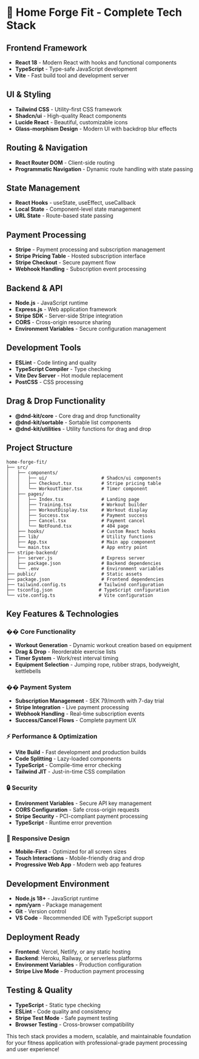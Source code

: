 # 🚀 Home Forge Fit - Complete Tech Stack

## **Frontend Framework**
- **React 18** - Modern React with hooks and functional components
- **TypeScript** - Type-safe JavaScript development
- **Vite** - Fast build tool and development server

## **UI & Styling**
- **Tailwind CSS** - Utility-first CSS framework
- **Shadcn/ui** - High-quality React components
- **Lucide React** - Beautiful, customizable icons
- **Glass-morphism Design** - Modern UI with backdrop blur effects

## **Routing & Navigation**
- **React Router DOM** - Client-side routing
- **Programmatic Navigation** - Dynamic route handling with state passing

## **State Management**
- **React Hooks** - useState, useEffect, useCallback
- **Local State** - Component-level state management
- **URL State** - Route-based state passing

## **Payment Processing**
- **Stripe** - Payment processing and subscription management
- **Stripe Pricing Table** - Hosted subscription interface
- **Stripe Checkout** - Secure payment flow
- **Webhook Handling** - Subscription event processing

## **Backend & API**
- **Node.js** - JavaScript runtime
- **Express.js** - Web application framework
- **Stripe SDK** - Server-side Stripe integration
- **CORS** - Cross-origin resource sharing
- **Environment Variables** - Secure configuration management

## **Development Tools**
- **ESLint** - Code linting and quality
- **TypeScript Compiler** - Type checking
- **Vite Dev Server** - Hot module replacement
- **PostCSS** - CSS processing

## **Drag & Drop Functionality**
- **@dnd-kit/core** - Core drag and drop functionality
- **@dnd-kit/sortable** - Sortable list components
- **@dnd-kit/utilities** - Utility functions for drag and drop

## **Project Structure**
```
home-forge-fit/
├── src/
│   ├── components/
│   │   ├── ui/                    # Shadcn/ui components
│   │   ├── Checkout.tsx           # Stripe pricing table
│   │   └── WorkoutTimer.tsx       # Timer component
│   ├── pages/
│   │   ├── Index.tsx              # Landing page
│   │   ├── Training.tsx           # Workout builder
│   │   ├── WorkoutDisplay.tsx     # Workout display
│   │   ├── Success.tsx            # Payment success
│   │   ├── Cancel.tsx             # Payment cancel
│   │   └── NotFound.tsx           # 404 page
│   ├── hooks/                     # Custom React hooks
│   ├── lib/                       # Utility functions
│   ├── App.tsx                    # Main app component
│   └── main.tsx                   # App entry point
├── stripe-backend/
│   ├── server.js                  # Express server
│   ├── package.json               # Backend dependencies
│   └── .env                       # Environment variables
├── public/                        # Static assets
├── package.json                   # Frontend dependencies
├── tailwind.config.ts            # Tailwind configuration
├── tsconfig.json                 # TypeScript configuration
└── vite.config.ts                # Vite configuration
```

## **Key Features & Technologies**

### **�� Core Functionality**
- **Workout Generation** - Dynamic workout creation based on equipment
- **Drag & Drop** - Reorderable exercise lists
- **Timer System** - Work/rest interval timing
- **Equipment Selection** - Jumping rope, rubber straps, bodyweight, kettlebells

### **�� Payment System**
- **Subscription Management** - SEK 79/month with 7-day trial
- **Stripe Integration** - Live payment processing
- **Webhook Handling** - Real-time subscription events
- **Success/Cancel Flows** - Complete payment UX

### **⚡ Performance & Optimization**
- **Vite Build** - Fast development and production builds
- **Code Splitting** - Lazy-loaded components
- **TypeScript** - Compile-time error checking
- **Tailwind JIT** - Just-in-time CSS compilation

### **🔒 Security**
- **Environment Variables** - Secure API key management
- **CORS Configuration** - Safe cross-origin requests
- **Stripe Security** - PCI-compliant payment processing
- **TypeScript** - Runtime error prevention

### **📱 Responsive Design**
- **Mobile-First** - Optimized for all screen sizes
- **Touch Interactions** - Mobile-friendly drag and drop
- **Progressive Web App** - Modern web app features

## **Development Environment**
- **Node.js 18+** - JavaScript runtime
- **npm/yarn** - Package management
- **Git** - Version control
- **VS Code** - Recommended IDE with TypeScript support

## **Deployment Ready**
- **Frontend**: Vercel, Netlify, or any static hosting
- **Backend**: Heroku, Railway, or serverless platforms
- **Environment Variables** - Production configuration
- **Stripe Live Mode** - Production payment processing

## **Testing & Quality**
- **TypeScript** - Static type checking
- **ESLint** - Code quality and consistency
- **Stripe Test Mode** - Safe payment testing
- **Browser Testing** - Cross-browser compatibility

This tech stack provides a modern, scalable, and maintainable foundation for your fitness application with professional-grade payment processing and user experience!